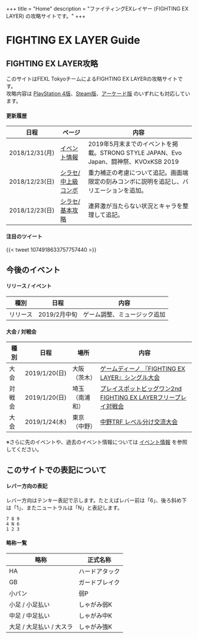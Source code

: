 +++
title = "Home"
description = "ファイティングEXレイヤー (FIGHTING EX LAYER) の攻略サイトです。"
+++

# FIGHTING EX LAYER Guide

## FIGHTING EX LAYER攻略

このサイトはFEXL TokyoチームによるFIGHTING EX LAYERの攻略サイトです。  
攻略内容は [PlayStation 4版](https://www.jp.playstation.com/games/fighting-ex-layer-ps4/)、[Steam版](https://store.steampowered.com/app/871200/FIGHTING_EX_LAYER/)、[アーケード版](https://www.taito.co.jp/nxl/title/0000002360) のいずれにも対応しています。

#### 更新履歴

|日程|ページ|内容|
|----|------|----
|2018/12/31(月)|[イベント情報](/events/)|2019年5月末までのイベントを掲載。STRONG STYLE JAPAN、Evo Japan、闘神祭、KVOxKSB 2019|
|2018/12/23(日)|[シラセ/中上級コンボ](/characters/shirase/combo/)|重力補正の考慮について追記。画面端限定の刻みコンボに説明を追記し、バリエーションを追加。|
|2018/12/23(日)|[シラセ/基本攻略](/characters/shirase/basic/)|連昇激が当たらない状況とキャラを整理して追記。|

#### 注目のツイート

{{< tweet 1074918633757757440 >}}

## 今後のイベント

#### リリース / イベント

|種別|日程|内容|
|----|----|----|
|リリース|2019/2月中旬|ゲーム調整、ミュージック追加|

#### 大会 / 対戦会

|種別|日程|場所|内容|
|----|----|----|----|
|大会|2019/1/20(日)|大阪（茨木）|[ゲームディーノ 『FIGHTING EX LAYER』シングル大会](http://blog.livedoor.jp/game_dino/archives/54716938.html)|
|対戦会|2019/1/20(日)|埼玉（南浦和）|[プレイスポットビッグワン2nd FIGHTING EX LAYERフリープレイ対戦会](https://twitter.com/public_bigone/status/1066253301459509248)|
|大会|2019/1/24(木)|東京（中野）|[中野TRF レベル分け交流大会](http://trftrf.com/event.html#Thurs)|

※さらに先のイベントや、過去のイベント情報については [イベント情報](/events/) を参照してください。

## このサイトでの表記について

#### レバー方向の表記

レバー方向はテンキー表記で示します。たとえばレバー前は「6」、後ろ斜め下は「1」、またニュートラルは「N」と表記します。
```
7 8 9
4 N 6
1 2 3
```

#### 略称一覧

|略称|正式名称|
|----|----|
|HA|ハードアタック|
|GB|ガードブレイク|
|小パン|弱P|
|小足 / 小足払い|しゃがみ弱K|
|中足 / 中足払い|しゃがみ中K|
|大足 / 大足払い / 大スラ|しゃがみ強K|
